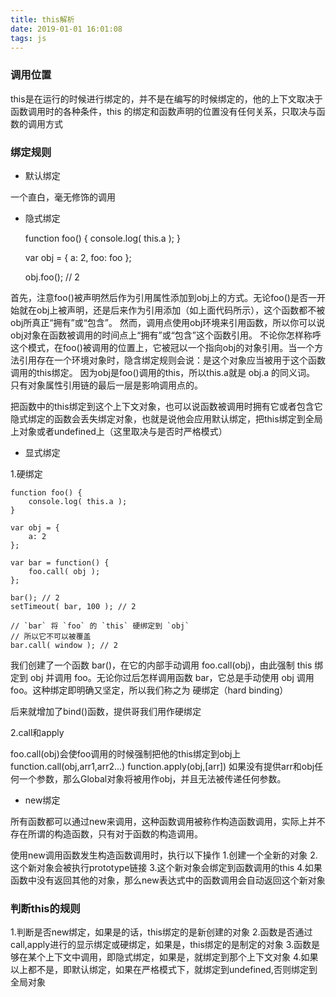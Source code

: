 ```yaml
---
title: this解析
date: 2019-01-01 16:01:08
tags: js
---
```


### 调用位置

this是在运行的时候进行绑定的，并不是在编写的时候绑定的，他的上下文取决于函数调用时的各种条件，this 的绑定和函数声明的位置没有任何关系，只取决与函数的调用方式

<!-- more -->

### 绑定规则

- 默认绑定

一个直白，毫无修饰的调用

- 隐式绑定


    function foo() {
    	console.log( this.a );
    }
    
    var obj = {
    	a: 2,
    	foo: foo
    };
    
    obj.foo(); // 2
    
首先，注意foo()被声明然后作为引用属性添加到obj上的方式。无论foo()是否一开始就在obj上被声明，还是后来作为引用添加（如上面代码所示），这个函数都不被obj所真正“拥有”或“包含”。
然而，调用点使用obj环境来引用函数，所以你可以说obj对象在函数被调用的时间点上“拥有”或“包含”这个函数引用。
不论你怎样称呼这个模式，在foo()被调用的位置上，它被冠以一个指向obj的对象引用。当一个方法引用存在一个环境对象时，隐含绑定规则会说：是这个对象应当被用于这个函数调用的this绑定。
因为obj是foo()调用的this，所以this.a就是 obj.a 的同义词。
只有对象属性引用链的最后一层是影响调用点的。

把函数中的this绑定到这个上下文对象，也可以说函数被调用时拥有它或者包含它
隐式绑定的函数会丢失绑定对象，也就是说他会应用默认绑定，把this绑定到全局上对象或者undefined上（这里取决与是否时严格模式）

- 显式绑定

1.硬绑定

    function foo() {
        console.log( this.a );
    }
    
    var obj = {
        a: 2
    };
    
    var bar = function() {
        foo.call( obj );
    };
    
    bar(); // 2
    setTimeout( bar, 100 ); // 2
    
    // `bar` 将 `foo` 的 `this` 硬绑定到 `obj`
    // 所以它不可以被覆盖
    bar.call( window ); // 2
    
我们创建了一个函数 bar()，在它的内部手动调用 foo.call(obj)，由此强制 this 绑定到 obj 并调用 foo。无论你过后怎样调用函数 bar，它总是手动使用 obj 调用 foo。这种绑定即明确又坚定，所以我们称之为 硬绑定（hard binding）

后来就增加了bind()函数，提供哥我们用作硬绑定

2.call和apply

foo.call(obj)会使foo调用的时候强制把他的this绑定到obj上
function.call(obj,arr1,arr2...)
function.apply(obj,[arr])
如果没有提供arr和obj任何一个参数，那么Global对象将被用作obj，并且无法被传递任何参数。

- new绑定

所有函数都可以通过new来调用，这种函数调用被称作构造函数调用，实际上并不存在所谓的构造函数，只有对于函数的构造调用。

使用new调用函数发生构造函数调用时，执行以下操作
1.创建一个全新的对象
2.这个新对象会被执行prototype链接
3.这个新对象会绑定到函数调用的this
4.如果函数中没有返回其他的对象，那么new表达式中的函数调用会自动返回这个新对象

### 判断this的规则

1.判断是否new绑定，如果是的话，this绑定的是新创建的对象
2.函数是否通过call,apply进行的显示绑定或硬绑定，如果是，this绑定的是制定的对象
3.函数是够在某个上下文中调用，即隐式绑定，如果是，就绑定到那个上下文对象
4.如果以上都不是，即默认绑定，如果在严格模式下，就绑定到undefined,否则绑定到全局对象









